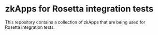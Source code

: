 # zkApps for Rosetta integration tests

This repository contains a collection of zkApps that are being used for Rosetta integration tests.
